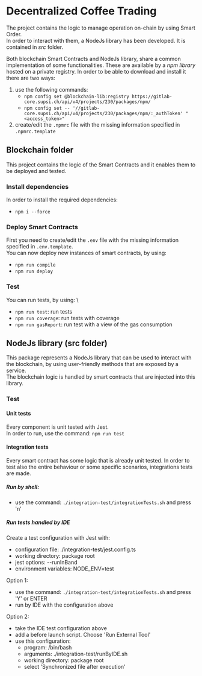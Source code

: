 # Decentralized Coffee Trading
The project contains the logic to manage operation on-chain by using Smart Order.  
In order to interact with them, a NodeJs library has been developed. It is contained in _src_ folder.  

Both blockchain Smart Contracts and NodeJs library, share a common implementation of some functionalities. 
These are available by a _npm library_ hosted on a private registry. In order to be able to download and install it there are two ways:
1. use the following commands:
   - `npm config set @blockchain-lib:registry https://gitlab-core.supsi.ch/api/v4/projects/230/packages/npm/`
   - `npm config set -- '//gitlab-core.supsi.ch/api/v4/projects/230/packages/npm/:_authToken' "<access_token>"`
2. create/edit the `.npmrc` file with the missing information specified in `.npmrc.template`


## Blockchain folder
This project contains the logic of the Smart Contracts and it enables them to be deployed and tested.

### Install dependencies
In order to install the required dependencies:
- `npm i --force`

### Deploy Smart Contracts
First you need to create/edit the `.env` file with the missing information specified in `.env.template`.\
You can now deploy new instances of smart contracts, by using: 
- `npm run compile`
- `npm run deploy`

### Test
You can run tests, by using: \
- `npm run test`: run tests
- `npm run coverage`: run tests with coverage
- `npm run gasReport`: run test with a view of the gas consumption



## NodeJs library (src folder)

This package represents a NodeJs library that can be used to interact with the blockchain, by using user-friendly methods that are exposed by a service.  
The blockchain logic is handled by smart contracts that are injected into this library.

### Test

#### Unit tests
Every component is unit tested with Jest.  
In order to run, use the command: ```npm run test```

#### Integration tests
Every smart contract has some logic that is already unit tested. In order to test also the entire behaviour or some specific scenarios, integrations tests are made.
##### Run by shell:
- use the command: ```./integration-test/integrationTests.sh``` and press 'n'

##### Run tests handled by IDE
Create a test configuration with Jest with:
- configuration file: ./integration-test/jest.config.ts
- working directory: package root
- jest options: --runInBand
- environment variables: NODE_ENV=test

Option 1:
- use the command: ```./integration-test/integrationTests.sh``` and press 'Y' or ENTER
- run by IDE with the configuration above

Option 2:
- take the IDE test configuration above
- add a before launch script. Choose 'Run External Tool'
- use this configuration:
    - program: /bin/bash
    - arguments: ./integration-test/runByIDE.sh
    - working directory: package root
    - select 'Synchronized file after execution' 

